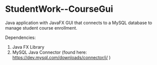 # StudentWork--CourseGui
Java application with JavaFX GUI that connects to a MySQL database to manage student course enrollment.

Dependencies: 
1. Java FX Library
2. MySQL Java Connector (found here: https://dev.mysql.com/downloads/connector/j/ )
